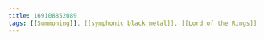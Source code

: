 ```yaml
---
title: 169108852089
tags: [[Summoning]], [[symphonic black metal]], [[Lord of the Rings]]
---
```

<iframe frameborder="0" height="1" id="ga_target" scrolling="no" style="background-color:transparent; overflow:hidden; position:absolute; top:0; left:0; z-index:9999;" width="1"></iframe>